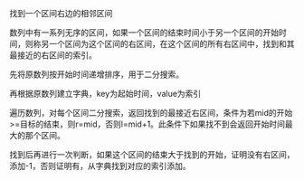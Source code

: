 找到一个区间右边的相邻区间

数列中有一系列无序的区间，如果一个区间的结束时间小于另一个区间的开始时间，则称另一个区间为这个区间的右区间，在这个区间的所有右区间中，找到和其最接近的右区间的索引。

先将原数列按开始时间递增排序，用于二分搜索。

再根据原数列建立字典，key为起始时间，value为索引

遍历数列，对每个区间二分搜索，返回找到的最接近右区间，条件为若mid的开始>=目标的结束，则r=mid，否则l=mid+1。此条件下如果找不到会返回开始时间最大的那个区间。

找到后再进行一次判断，如果这个区间的结束大于找到的开始，证明没有右区间，添加-1，否则证明有，从字典找到对应的索引添加。